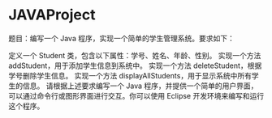 # JAVAProject


题目：编写一个 Java 程序，实现一个简单的学生管理系统。要求如下：

定义一个 Student 类，包含以下属性：学号、姓名、年龄、性别。
实现一个方法 addStudent，用于添加学生信息到系统中。
实现一个方法 deleteStudent，根据学号删除学生信息。
实现一个方法 displayAllStudents，用于显示系统中所有学生的信息。
请根据上述要求编写一个 Java 程序，并提供一个简单的用户界面，可以通过命令行或图形界面进行交互。你可以使用 Eclipse 开发环境来编写和运行这个程序。
